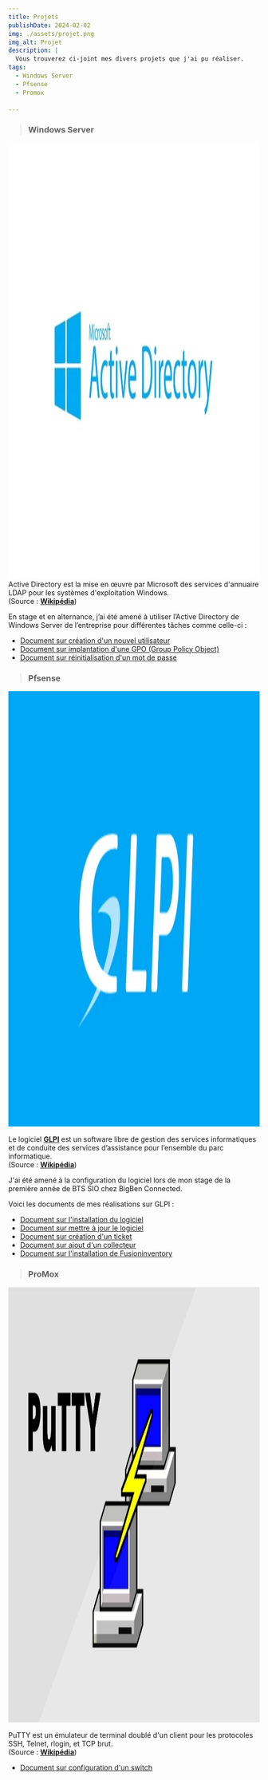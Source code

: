 ```yaml
---
title: Projets
publishDate: 2024-02-02
img: ./assets/projet.png
img_alt: Projet
description: |
  Vous trouverez ci-joint mes divers projets que j'ai pu réaliser.
tags:
  - Windows Server
  - Pfsense
  - Promox
  
---
```

> ### Windows Server
<img
					width="1553"
					height="873"
					src="/assets/AD.jpg"
					alt="Logo Windows Server AD"
				/>
Active Directory est la mise en œuvre par Microsoft des services d'annuaire LDAP pour les systèmes d'exploitation Windows.
<br>
(Source : <b><a href="https://fr.wikipedia.org/wiki/Active_Directory"
target="_blank">Wikipédia</a></b>)

En stage et en alternance, j’ai été amené à utiliser l’Active Directory de Windows Server de l’entreprise pour différentes tâches comme celle-ci :
- <a href="/assets/.pdf"
target="_blank">Document sur création d'un nouvel utilisateur</a>
- <a href="/assets/.pdf"
target="_blank">Document sur implantation d'une GPO (Group Policy Object)</a> 
- <a href="/assets/.pdf"
target="_blank">Document sur réinitialisation d'un mot de passe</a>

> ### Pfsense
<img
					width="1553"
					height="873"
					src="/assets/GLPI.jpeg"
					alt="Logo GLPI"
				/>
> 

Le logiciel <b><a href="https://glpi-project.org"
target="_blank">GLPI</a></b> est un software libre de gestion des services informatiques et de conduite des services d’assistance pour l’ensemble du parc informatique.
<br>
(Source : <b><a href="https://fr.wikipedia.org/wiki/Gestionnaire_Libre_de_Parc_Informatique"
target="_blank">Wikipédia</a></b>)

J'ai été amené à la configuration du logiciel lors de mon stage de la première année de BTS SIO chez BigBen Connected.

Voici les documents de mes réalisations sur GLPI :

- <a href="/assets/.pdf"
target="_blank">Document sur l'installation du logiciel</a>
- <a href="/assets/.pdf"
target="_blank">Document sur mettre à jour le logiciel </a> 
- <a href="/assets/.pdf"
target="_blank">Document sur création d'un ticket </a>
- <a href="/assets/.pdf"
target="_blank">Document sur ajout d'un collecteur </a>
- <a href="/assets/.pdf"
target="_blank">Document sur l'installation de Fusioninventory</a>

> ### ProMox
<img
					width="1553"
					height="873"
					src="/assets/PuTTY.webp"
					alt="Logo PuTTY"
				/>
> 
PuTTY est un émulateur de terminal doublé d'un client pour les protocoles SSH, Telnet, rlogin, et TCP brut.
<br>
(Source : <b><a href="https://fr.wikipedia.org/wiki/Active_Directory"
target="_blank">Wikipédia</a></b>)

- <a href="/assets/.pdf"
target="_blank">Document sur configuration d'un switch</a>

